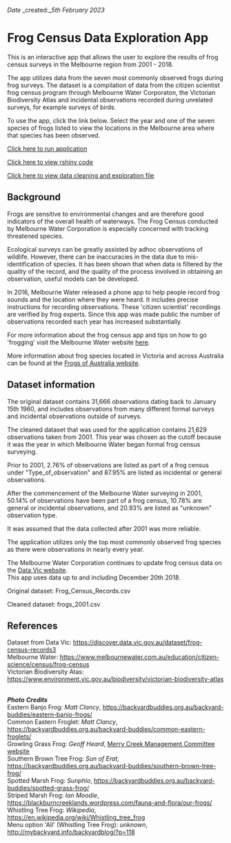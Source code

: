 _Date_ _created:__5th_ _February_ _2023_

# Frog Census Data Exploration App

This is an interactive app that allows the user to explore the results of frog census surveys in the Melbourne region from 2001 - 2018.<br>

The app utilizes data from the seven most commonly observed frogs during frog surveys. The dataset is a compilation of data 
from the citizen scientist frog census program through Melbourne Water Corporaton, the Victorian Biodiversity Atlas and 
incidental observations recorded during unrelated surveys, for example surveys of birds.<br>

To use the app, click the link below. Select the year and one of the seven species of frogs listed to view the locations in the Melbourne 
area where that species has been observed.

[Click here to run application](https://slmcrae.shinyapps.io/frog/)

[Click here to view rshiny code](https://github.com/slmcrae/frog/blob/master/app.R)

[Click here to view data cleaning and exploration file](https://github.com/slmcrae/frog/blob/master/frog_census_data_cleaning.Rmd)

## Background

Frogs are sensitive to environmental changes and are therefore good indicators of the overall health of waterways. The Frog Census 
conducted by Melbourne Water Corporation is especially concerned with tracking threatened species.<br>

Ecological surveys can be greatly assisted by adhoc observations of wildlife. However, there can be inaccuracies in the data due 
to mis-identification of species. It has been shown that when data is filtered by the quality of the record, and the quality of the 
process involved in obtaining an observation, useful models can be developed.<br>

In 2016, Melbourne Water released a phone app to help people record frog sounds and the location where they were heard. 
It includes precise instructions for recording observations. These 'citizen scientist' recordings are verified by frog experts. 
Since this app was made public the number of observations recorded each year has increased substantially.<br>

For more information about the frog census app and tips on how to go 'frogging' visit the Melbourne Water website [here](https://www.melbournewater.com.au/education/citizen-science/census/frog-census).<br>

More information about frog species located in Victoria and across Australia can be found at the [Frogs of Australia website](https://frogs.org.au/frogs/).

## Dataset information
The original dataset contains 31,666 observations dating back to January 15th 1960, and includes observations from many different formal
surveys and incidental observations outside of surveys.  

The cleaned dataset that was used for the application contains 21,629 observations taken from 2001. This year was chosen as the cutoff
because it was the year in which Melbourne Water began formal frog census surveying.<br>

Prior to 2001, 2.76% of observations are listed as part of a frog census under "Type_of_observation" and 87.95% are listed as incidental
or general observations.<br>

After the commencement of the Melbourne Water surveying in 2001, 50.14% of observations have been part of a frog census,
10.78% are general or incidental observations, and 20.93% are listed as "unknown" observation type.<br>

It was assumed that the data collected after 2001 was more reliable.<br>

The application utilizes only the top most commonly observed frog species as there were observations in nearly every year.

The Melbourne Water Corporation continues to update frog census data on the [Data Vic website](https://discover.data.vic.gov.au/dataset/frog-census-records3).<br>
This app uses data up to and including December 20th 2018.<br>

Original dataset: Frog_Census_Records.csv

Cleaned dataset: frogs_2001.csv

## References
Dataset from Data Vic: https://discover.data.vic.gov.au/dataset/frog-census-records3<br>
Melbourne Water: https://www.melbournewater.com.au/education/citizen-science/census/frog-census<br>
Victorian Biodiversity Atas:  https://www.environment.vic.gov.au/biodiversity/victorian-biodiversity-atlas<br>
<br>

**_Photo_** **_Credits_**<br>
Eastern Banjo Frog:  _Matt_ _Clancy_, https://backyardbuddies.org.au/backyard-buddies/eastern-banjo-frogs/<br>
Common Eastern Froglet:  _Matt_ _Clancy_, https://backyardbuddies.org.au/backyard-buddies/common-eastern-froglets/<br>
Growling Grass Frog:  _Geoff_ _Heard_, [Merry Creek Management Committee website](https://www.mcmc.org.au/index.php?option=com_content&view=article&id=777:growling-grass-frogs-in-fawkner&catid=29:front-page-blurb&acm=_196)<br>
Southern Brown Tree Frog:  _Sun_ _of_ _Erat_, https://backyardbuddies.org.au/backyard-buddies/southern-brown-tree-frog/<br>
Spotted Marsh Frog:  _Sunphlo_, https://backyardbuddies.org.au/backyard-buddies/spotted-grass-frog/<br>
Striped Marsh Frog:  _Ian_ _Moodie_, https://blackburncreeklands.wordpress.com/fauna-and-flora/our-frogs/<br>
Whistling Tree Frog:  _Wikipedia_, https://en.wikipedia.org/wiki/Whistling_tree_frog<br>
Menu option 'All' (Whistling Tree Frog):  _unknown_, http://mybackyard.info/backyardblog/?p=118<br>
